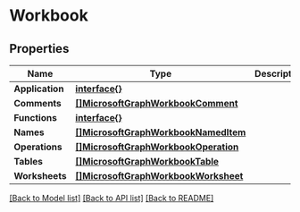 # Workbook

## Properties

Name | Type | Description | Notes
------------ | ------------- | ------------- | -------------
**Application** | [**interface{}**](.md) |  | [optional] 
**Comments** | [**[]MicrosoftGraphWorkbookComment**](microsoft.graph.workbookComment.md) |  | [optional] 
**Functions** | [**interface{}**](.md) |  | [optional] 
**Names** | [**[]MicrosoftGraphWorkbookNamedItem**](microsoft.graph.workbookNamedItem.md) |  | [optional] 
**Operations** | [**[]MicrosoftGraphWorkbookOperation**](microsoft.graph.workbookOperation.md) |  | [optional] 
**Tables** | [**[]MicrosoftGraphWorkbookTable**](microsoft.graph.workbookTable.md) |  | [optional] 
**Worksheets** | [**[]MicrosoftGraphWorkbookWorksheet**](microsoft.graph.workbookWorksheet.md) |  | [optional] 

[[Back to Model list]](../README.md#documentation-for-models) [[Back to API list]](../README.md#documentation-for-api-endpoints) [[Back to README]](../README.md)


